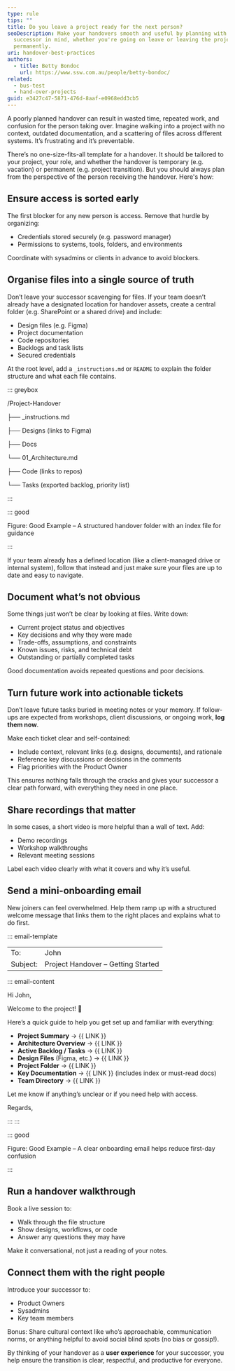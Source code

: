 ```yaml
---
type: rule
tips: ""
title: Do you leave a project ready for the next person?
seoDescription: Make your handovers smooth and useful by planning with your
  successor in mind, whether you're going on leave or leaving the project
  permanently.
uri: handover-best-practices
authors:
  - title: Betty Bondoc
    url: https://www.ssw.com.au/people/betty-bondoc/
related:
  - bus-test
  - hand-over-projects
guid: e3427c47-5871-476d-8aaf-e0968edd3cb5
---
```


A poorly planned handover can result in wasted time, repeated work, and confusion for the person taking over. Imagine walking into a project with no context, outdated documentation, and a scattering of files across different systems. It’s frustrating and it’s preventable.

<!--endintro-->

There’s no one-size-fits-all template for a handover. It should be tailored to your project, your role, and whether the handover is temporary (e.g. vacation) or permanent (e.g. project transition). But you should always plan from the perspective of the person receiving the handover. Here's how:

## Ensure access is sorted early

The first blocker for any new person is access. Remove that hurdle by organizing:

* Credentials stored securely (e.g. password manager)
* Permissions to systems, tools, folders, and environments

Coordinate with sysadmins or clients in advance to avoid blockers.

## Organise files into a single source of truth

Don’t leave your successor scavenging for files. If your team doesn’t already have a designated location for handover assets, create a central folder (e.g. SharePoint or a shared drive) and include:

* Design files (e.g. Figma)
* Project documentation
* Code repositories
* Backlogs and task lists
* Secured credentials

At the root level, add a `_instructions.md` or `README` to explain the folder structure and what each file contains.

::: greybox

/Project-Handover

├── _instructions.md

├── Designs (links to Figma)

├── Docs

  └── 01_Architecture.md

├── Code (links to repos)

└── Tasks (exported backlog, priority list)

:::

::: good

Figure: Good Example – A structured handover folder with an index file for guidance

:::

If your team already has a defined location (like a client-managed drive or internal system), follow that instead and just make sure your files are up to date and easy to navigate.

## Document what’s not obvious

Some things just won’t be clear by looking at files. Write down:

* Current project status and objectives
* Key decisions and why they were made
* Trade-offs, assumptions, and constraints
* Known issues, risks, and technical debt
* Outstanding or partially completed tasks

Good documentation avoids repeated questions and poor decisions.

## Turn future work into actionable tickets

Don’t leave future tasks buried in meeting notes or your memory. If follow-ups are expected from workshops, client discussions, or ongoing work, **log them now**.

Make each ticket clear and self-contained:

* Include context, relevant links (e.g. designs, documents), and rationale
* Reference key discussions or decisions in the comments
* Flag priorities with the Product Owner

This ensures nothing falls through the cracks and gives your successor a clear path forward, with everything they need in one place.

## Share recordings that matter

In some cases, a short video is more helpful than a wall of text. Add:

* Demo recordings
* Workshop walkthroughs
* Relevant meeting sessions

Label each video clearly with what it covers and why it’s useful.

## Send a mini-onboarding email

New joiners can feel overwhelmed. Help them ramp up with a structured welcome message that links them to the right places and explains what to do first.

::: email-template

| | |
| -------- | ---------------------------------- |
| To: | John |
| Subject: | Project Handover – Getting Started |

::: email-content

Hi John,

Welcome to the project! 🎉

Here’s a quick guide to help you get set up and familiar with everything:

* **Project Summary** → {{ LINK }}
* **Architecture Overview** → {{ LINK }}
* **Active Backlog / Tasks** → {{ LINK }}
* **Design Files** (Figma, etc.) → {{ LINK }}
* **Project Folder** → {{ LINK }}
* **Key Documentation** → {{ LINK }} (includes index or must-read docs)
* **Team Directory** → {{ LINK }}

Let me know if anything’s unclear or if you need help with access.

Regards,  

:::
:::

::: good

Figure: Good Example – A clear onboarding email helps reduce first-day confusion

:::

## Run a handover walkthrough

Book a live session to:

* Walk through the file structure
* Show designs, workflows, or code
* Answer any questions they may have

Make it conversational, not just a reading of your notes.

## Connect them with the right people

Introduce your successor to:

* Product Owners
* Sysadmins
* Key team members

Bonus: Share cultural context like who’s approachable, communication norms, or anything helpful to avoid social blind spots (no bias or gossip!).

By thinking of your handover as a **user experience** for your successor, you help ensure the transition is clear, respectful, and productive for everyone.
